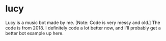 # lucy
Lucy is a music bot made by me. [Note: Code is very messy and old.]
The code is from 2018. I definitely code a lot better now, and I'll probably get a better bot example up here.
